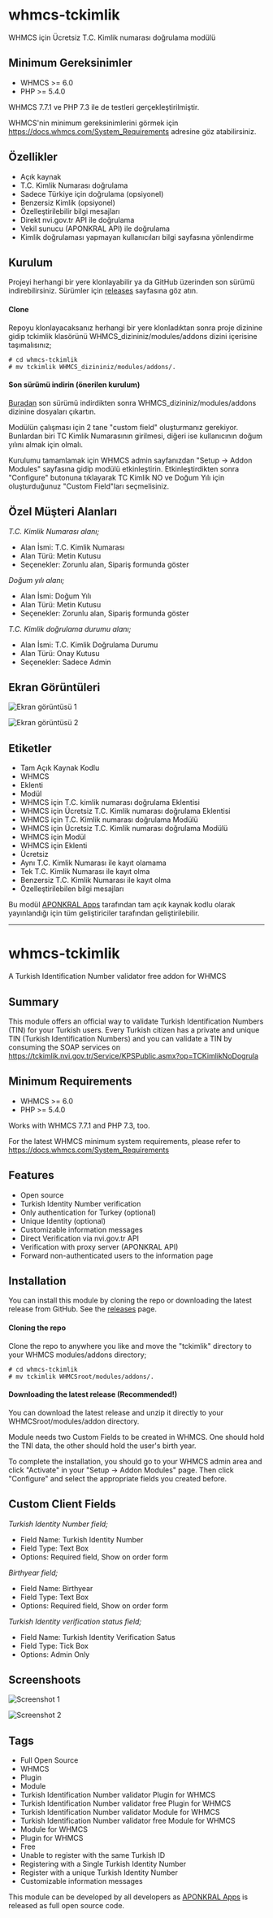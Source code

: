 
# whmcs-tckimlik #
WHMCS için Ücretsiz T.C. Kimlik numarası doğrulama modülü

## Minimum Gereksinimler ##

- WHMCS >= 6.0
- PHP >= 5.4.0

WHMCS 7.7.1 ve PHP 7.3 ile de testleri gerçekleştirilmiştir.

WHMCS'nin minimum gereksinimlerini görmek için https://docs.whmcs.com/System_Requirements adresine göz atabilirsiniz.

## Özellikler ##
- Açık kaynak
- T.C. Kimlik Numarası doğrulama
- Sadece Türkiye için doğrulama (opsiyonel)
- Benzersiz Kimlik (opsiyonel)
- Özelleştirilebilir bilgi mesajları
- Direkt nvi.gov.tr API ile doğrulama
- Vekil sunucu (APONKRAL API) ile doğrulama
- Kimlik doğrulaması yapmayan kullanıcıları bilgi sayfasına yönlendirme

## Kurulum ##
Projeyi herhangi bir yere klonlayabilir ya da GitHub üzerinden son sürümü indirebilirsiniz. Sürümler için [releases](https://github.com/aponkral/whmcs-tckimlik/releases) sayfasına göz atın.

#### Clone ####
Repoyu klonlayacaksanız herhangi bir yere klonladıktan sonra proje dizinine gidip tckimlik klasörünü WHMCS_dizininiz/modules/addons dizini içerisine taşımalısınız;

```
# cd whmcs-tckimlik
# mv tckimlik WHMCS_dizininiz/modules/addons/.
```

#### Son sürümü indirin (önerilen kurulum) ####
[Buradan](https://github.com/aponkral/whmcs-tckimlik/releases) son sürümü indirdikten sonra WHMCS_dizininiz/modules/addons dizinine dosyaları çıkartın.

Modülün çalışması için 2 tane "custom field" oluşturmanız gerekiyor. Bunlardan biri TC Kimlik Numarasının girilmesi, diğeri ise kullanıcının doğum yılını almak için olmalı.

Kurulumu tamamlamak için WHMCS admin sayfanızdan "Setup -> Addon Modules" sayfasına gidip modülü etkinleştirin. Etkinleştirdikten sonra "Configure" butonuna tıklayarak TC Kimlik NO ve Doğum Yılı için oluşturduğunuz "Custom Field"ları seçmelisiniz.

## Özel Müşteri Alanları ##
*T.C. Kimlik Numarası alanı;*
- Alan İsmi: T.C. Kimlik Numarası
- Alan Türü: Metin Kutusu
- Seçenekler: Zorunlu alan, Sipariş formunda göster

*Doğum yılı alanı;*
- Alan İsmi: Doğum Yılı
- Alan Türü: Metin Kutusu
- Seçenekler: Zorunlu alan, Sipariş formunda göster

*T.C. Kimlik doğrulama durumu alanı;*
- Alan İsmi: T.C. Kimlik Doğrulama Durumu
- Alan Türü: Onay Kutusu
- Seçenekler: Sadece Admin

## Ekran Görüntüleri ##
![Ekran görüntüsü 1](https://github.com/aponkral/whmcs-tckimlik/raw/master/screenshoots/whmcs-tckimlik-Screenshot-1.png "Ekran görüntüsü 1")

![Ekran görüntüsü 2](https://github.com/aponkral/whmcs-tckimlik/raw/master/screenshoots/whmcs-tckimlik-Screenshot-2.png "Ekran görüntüsü 2")

## Etiketler ##
- Tam Açık Kaynak Kodlu
- WHMCS
- Eklenti
- Modül
- WHMCS için T.C. kimlik numarası doğrulama Eklentisi
- WHMCS için Ücretsiz T.C. Kimlik numarası doğrulama Eklentisi
- WHMCS için T.C. Kimlik numarası doğrulama Modülü
- WHMCS için Ücretsiz T.C. Kimlik numarası doğrulama Modülü
- WHMCS için Modül
- WHMCS için Eklenti
- Ücretsiz
- Aynı T.C. Kimlik Numarası ile kayıt olamama
- Tek T.C. Kimlik Numarası ile kayıt olma
- Benzersiz T.C. Kimlik Numarası ile kayıt olma
- Özelleştirilebilen bilgi mesajları


Bu modül [APONKRAL Apps](https://aponkral.net/apps/) tarafından tam açık kaynak kodlu olarak yayınlandığı için tüm geliştiriciler tarafından geliştirilebilir.

---

# whmcs-tckimlik #
A Turkish Identification Number validator free addon for WHMCS

## Summary ##
This module offers an official way to validate Turkish Identification Numbers (TIN) for your Turkish users. Every Turkish citizen has a private and unique TIN (Turkish Identification Numbers) and you can validate a TIN by consuming the SOAP services on https://tckimlik.nvi.gov.tr/Service/KPSPublic.asmx?op=TCKimlikNoDogrula

## Minimum Requirements ##
- WHMCS >= 6.0
- PHP >= 5.4.0

Works with WHMCS 7.7.1 and PHP 7.3, too.

For the latest WHMCS minimum system requirements, please refer to
https://docs.whmcs.com/System_Requirements

## Features ##
- Open source
- Turkish Identity Number verification
- Only authentication for Turkey (optional)
- Unique Identity (optional)
- Customizable information messages
- Direct ​​Verification via nvi.gov.tr API
- Verification with proxy server (APONKRAL API)
- Forward non-authenticated users to the information page

## Installation ##
You can install this module by cloning the repo or downloading the latest release from GitHub. See the [releases](https://github.com/aponkral/whmcs-tckimlik/releases) page.

#### Cloning the repo ####
Clone the repo to anywhere you like and move the "tckimlik" directory to your WHMCS modules/addons directory;

```
# cd whmcs-tckimlik
# mv tckimlik WHMCSroot/modules/addons/.
```

#### Downloading the latest release (Recommended!) ####
You can download the latest release and unzip it directly to your WHMCSroot/modules/addon directory.

Module needs two Custom Fields to be created in WHMCS. One should hold the TNI data, the other should hold the user's birth year.

To complete the installation, you should go to your WHMCS admin area and click "Activate" in your "Setup -> Addon Modules" page. Then click "Configure" and select the appropriate fields you created before.

## Custom Client Fields ##
*Turkish Identity Number field;*
- Field Name: Turkish Identity Number
- Field Type: Text Box
- Options: Required field, Show on order form

*Birthyear field;*
- Field Name: Birthyear
- Field Type: Text Box
- Options: Required field, Show on order form

*Turkish Identity verification status field;*
- Field Name: Turkish Identity Verification Satus
- Field Type: Tick Box
- Options: Admin Only

## Screenshoots ##
![Screenshot 1](https://github.com/aponkral/whmcs-tckimlik/raw/master/screenshoots/whmcs-tckimlik-Screenshot-1.png "Screenshot 1")

![Screenshot 2](https://github.com/aponkral/whmcs-tckimlik/raw/master/screenshoots/whmcs-tckimlik-Screenshot-2.png "Screenshot 2")

## Tags ##
- Full Open Source
- WHMCS
- Plugin
- Module
- Turkish Identification Number validator Plugin for WHMCS
- Turkish Identification Number validator free Plugin for WHMCS
- Turkish Identification Number validator Module for WHMCS
- Turkish Identification Number validator free Module for WHMCS
- Module for WHMCS
- Plugin for WHMCS
- Free
- Unable to register with the same Turkish ID
- Registering with a Single Turkish Identity Number
- Register with a unique Turkish Identity Number
- Customizable information messages


This module can be developed by all developers as [APONKRAL Apps](https://aponkral.net/apps/) is released as full open source code.